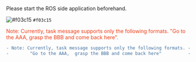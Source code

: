 Please start the ROS side application beforehand.

![#f03c15](https://placehold.it/15/f03c15/000000?text=+) `#f03c15`

<font color="#f03c15">
Note: Currently, task message supports only the following formats.  
"Go to the AAA,  grasp the BBB and come back here".
</font>

```diff
- Note: Currently, task message supports only the following formats. -
-        "Go to the AAA,  grasp the BBB and come back here"          -
```
